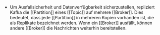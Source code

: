 - Um Ausfallsicherheit und Datenverfügbarkeit sicherzustellen, repliziert Kafka die [[Partition]] eines [[Topic]] auf mehrere [[Broker]]. Dies bedeutet, dass jede [[Partition]] in mehreren Kopien vorhanden ist, die als Replikate bezeichnet werden. Wenn ein [[Broker]] ausfällt, können andere [[Broker]] die Nachrichten weiterhin bereitstellen.